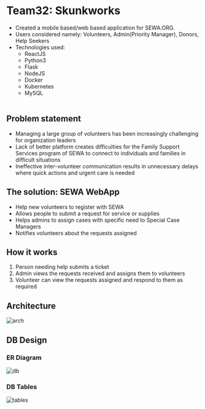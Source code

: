 # Team32: Skunkworks
- Created a mobile based/web based application for SEWA.ORG.<br/>
- Users considered namely: Volunteers, Admin(Priority Manager), Donors, Help Seekers <br/>
- Technologies used: <br/>
  - ReactJS
  - Python3
  - Flask
  - NodeJS 
  - Docker
  - Kubernetes
  - MySQL 
  <br/>

## Problem statement
- Managing a large group of volunteers has been increasingly challenging for organization leaders <br/>
- Lack of better platform creates difficulties for the Family Support Services program of SEWA to connect to individuals and families in difficult situations <br/>
- Ineffective inter-volunteer communication results in unnecessary delays where quick actions and urgent care is needed <br/>

## The solution: SEWA WebApp
- Help new volunteers to register with SEWA <br/>
- Allows people to submit a request for service or supplies <br/>
- Helps admins to assign cases with specific need to Special Case Managers <br/>
- Notifies volunteers about the requests assigned <br/>

## How it works
1. Person needing help submits a ticket <br/>
2. Admin views the requests received and assigns them to volunteers <br/>
3. Volunteer can view the requests assigned and respond to them as required <br/>

## Architecture
![arch](https://github.com/opportunity-hack-san-jose-2019/Team32/blob/master/block-diagram.jpg)

## DB Design
### ER Diagram
![db](https://github.com/opportunity-hack-san-jose-2019/Team32/blob/master/er-diagram.png)

### DB Tables
![tables](https://github.com/opportunity-hack-san-jose-2019/Team32/blob/master/tables.PNG)
